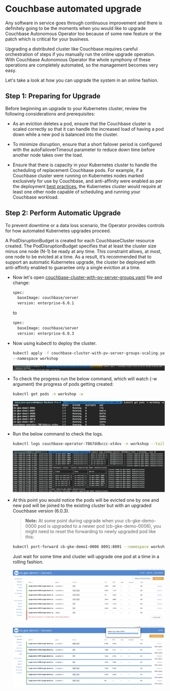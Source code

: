 # Couchbase automated upgrade

Any software in service goes through continuous improvement and there is definitely going to be the moments when you would like to upgrade Couchbase Autonomous Operator too because of some new feature or the patch which is critical for your business.

Upgrading a distributed cluster like Couchbase requires careful orchestration of steps if you manually run the online upgrade operation. With Couchbase Autonomous Operator the whole symphony of these operations are completely automated, so the management becomes very easy.

Let's take a look at how you can upgrade the system in an online fashion.

## Step 1: Preparing for Upgrade

Before beginning an upgrade to your Kubernetes cluster, review the following considerations and prerequisites:

- As an eviction deletes a pod, ensure that the Couchbase cluster is scaled correctly so that it can handle the increased load of having a pod down while a new pod is balanced into the cluster.

- To minimize disruption, ensure that a short failover period is configured with the autoFailoverTimeout parameter to reduce down time before another node takes over the load.

- Ensure that there is capacity in your Kubernetes cluster to handle the scheduling of replacement Couchbase pods. For example, if a Couchbase cluster were running on Kubernetes nodes marked exclusively for use by Couchbase, and anti-affinity were enabled as per the deployment [best practices](https://docs.couchbase.com/operator/current/best-practices.html), the Kubernetes cluster would require at least one other node capable of scheduling and running your Couchbase workload.

## Step 2: Perform Automatic Upgrade

To prevent downtime or a data loss scenario, the Operator provides controls for how automated Kubernetes upgrades proceed.

A PodDisruptionBudget is created for each CouchbaseCluster resource created. The PodDisruptionBudget specifies that at least the cluster size minus one node (N-1) be ready at any time. This constraint allows, at most, one node to be evicted at a time. As a result, it’s recommended that to support an automatic Kubernetes upgrade, the cluster be deployed with anti-affinity enabled to guarantee only a single eviction at a time.

- Now let's open [couchbase-cluster-with-pv-server-groups.yaml](./files/couchbase-cluster-with-pv-server-groups.yaml) file and change:

  ```bash
  spec:
    baseImage: couchbase/server
    version: enterprise-6.0.1
  ```

  to
  
  ```bash
  spec:
    baseImage: couchbase/server
    version: enterprise-6.0.3
  ```

- Now using kubectl to deploy the cluster.

  ```bash
  kubectl apply -f couchbase-cluster-with-pv-server-groups-scaling.yaml \
  --namespace workshop
  ```

  ![cb upgrade](./assets/gcloud-cluster-cb-upgrade.png)
  
- To check the progress run the below command, which will watch (-w argument) the progress of pods getting created:

  ```bash
  kubectl get pods -n workshop -w
  ```

  ![cb upgrade pods](./assets/gcloud-cluster-cb-upgrade-pods.png)

- Run the below command to check the logs.

  ```bash
  kubectl logs couchbase-operator-7867ddbccc-xt4xv -n workshop --tail 20
  ```
  
  ![cb upgrade logs](./assets/gcloud-cluster-cb-upgrade-logs.png)

- At this point you would notice the pods will be evicted one by one and new pod will be joined to the existing cluster but with an upgraded Couchbase version (6.0.3).

  > **Note:** At some point during upgrade when your cb-gke-demo-0000 pod is upgraded to a newer pod (cb-gke-demo-0006), you might need to reset the forwarding to newly upgraded pod like this:

  ```bash
  kubectl port-forward cb-gke-demo1-0006 8091:8091 --namespace workshop
  ```

  Just wait for some time and cluster will upgrade one pod at a time in a rolling fashion.

  ![cb upgrade console](./assets/gcloud-cluster-cb-upgrade-console.png)

  ![cb upgrade console1](./assets/gcloud-cluster-cb-upgrade-console1.png)

